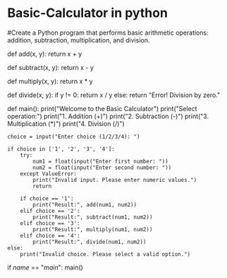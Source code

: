 # Basic-Calculator in python
#Create a Python program that performs basic arithmetic operations: addition, subtraction, multiplication, and division.


def add(x, y):
    return x + y

def subtract(x, y):
    return x - y

def multiply(x, y):
    return x * y

def divide(x, y):
    if y != 0:
        return x / y
    else:
        return "Error! Division by zero."

def main():
    print("Welcome to the Basic Calculator")
    print("Select operation:")
    print("1. Addition (+)")
    print("2. Subtraction (-)")
    print("3. Multiplication (*)")
    print("4. Division (/)")

    choice = input("Enter choice (1/2/3/4): ")

    if choice in ['1', '2', '3', '4']:
        try:
            num1 = float(input("Enter first number: "))
            num2 = float(input("Enter second number: "))
        except ValueError:
            print("Invalid input. Please enter numeric values.")
            return

        if choice == '1':
            print("Result:", add(num1, num2))
        elif choice == '2':
            print("Result:", subtract(num1, num2))
        elif choice == '3':
            print("Result:", multiply(num1, num2))
        elif choice == '4':
            print("Result:", divide(num1, num2))
    else:
        print("Invalid choice. Please select a valid option.")

if _name_ == "_main_":
    main()
